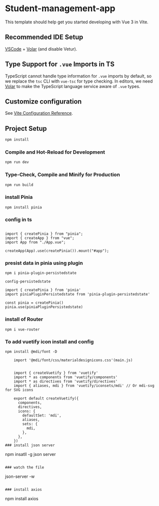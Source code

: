 # Student-management-app

This template should help get you started developing with Vue 3 in Vite.

## Recommended IDE Setup

[VSCode](https://code.visualstudio.com/) + [Volar](https://marketplace.visualstudio.com/items?itemName=Vue.volar) (and disable Vetur).

## Type Support for `.vue` Imports in TS

TypeScript cannot handle type information for `.vue` imports by default, so we replace the `tsc` CLI with `vue-tsc` for type checking. In editors, we need [Volar](https://marketplace.visualstudio.com/items?itemName=Vue.volar) to make the TypeScript language service aware of `.vue` types.

## Customize configuration

See [Vite Configuration Reference](https://vite.dev/config/).

## Project Setup

```sh
npm install
```

### Compile and Hot-Reload for Development

```sh
npm run dev
```

### Type-Check, Compile and Minify for Production

```sh
npm run build
```

### install Pinia

```
npm install pinia
```

### config in ts

```

import { createPinia } from "pinia";
import { createApp } from "vue";
import App from "./App.vue";

createApp(App).use(createPinia()).mount("#app");
```

### presist data in pinia using plugin

```
npm i pinia-plugin-persistedstate

config-persistedstate

import { createPinia } from 'pinia'
import piniaPluginPersistedstate from 'pinia-plugin-persistedstate'

const pinia = createPinia()
pinia.use(piniaPluginPersistedstate)
```

### install of Router

```
npm i vue-router
```

### To add vuetify icon install and config

```
npm install @mdi/font -D
```

```
    import '@mdi/font/css/materialdesignicons.css'(main.js)


    import { createVuetify } from 'vuetify'
    import * as components from 'vuetify/components'
    import * as directives from 'vuetify/directives'
    import { aliases, mdi } from 'vuetify/iconsets/mdi' // Or mdi-svg for SVG icons

    export default createVuetify({
      components,
      directives,
      icons: {
        defaultSet: 'mdi',
        aliases,
        sets: {
          mdi,
        },
      },
    })
### install json server

```

npm insatll -g json server

```

### watch the file

```

json-server -w <path of json>

```

### install axios

```

npm install axios

```

```

